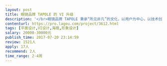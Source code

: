 ```yaml
---                
layout: post       
title: 眼镜品牌 TAPOLE 的 VI 升级           
description: '</br>眼镜品牌 TAPOLE 秉承“所见非凡”的文化，以用户为中心，以技术创新为驱动，给人们带来了简洁的眼镜产品设计，以及一种全新的科技型时尚。</br></br>TAPOLE 的品牌 VI 成形于 2013 年年底。达·芬奇著名的手绘作品《维特鲁威人》，画中完美比例的人体，激发了我们的灵感，于是我们设计出品牌的标志，并依据标志的造型，将品牌取名为“TAPOLE”。更多细节，可见 www.tapole.cn。</br></br>而随着产品设计不断地精进，不断地精简，我们希望对品牌的 VI 做一次升级，让它更简洁，更面向未来。</br></br>这一次的 VI 升级，会先从品牌标识开始。</br></br>如果大鲲上的专家能交付理想的品牌标识，后续会再进一步合作更多的内容，包括但不限于广告海报、创意插画、空间形象设计。</br>'     
contenturl: https://pro.lagou.com/project/3612.html      
tags: [平面设计,VI设计,海报,形象设计]            
salary: 20000-30000元          
publish_time: 2017-07-20 23:14:59         
review: 1521人                   
apply: 17人                   
recommend: 2人                   
time_range: 2-4周              
---                 
```

